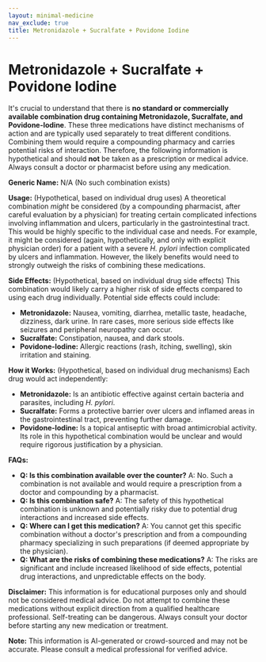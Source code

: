 ```yaml
---
layout: minimal-medicine
nav_exclude: true
title: Metronidazole + Sucralfate + Povidone Iodine
---
```


# Metronidazole + Sucralfate + Povidone Iodine

It's crucial to understand that there is **no standard or commercially available combination drug containing Metronidazole, Sucralfate, and Povidone-Iodine**.  These three medications have distinct mechanisms of action and are typically used separately to treat different conditions. Combining them would require a compounding pharmacy and carries potential risks of interaction.  Therefore, the following information is hypothetical and should **not** be taken as a prescription or medical advice.  Always consult a doctor or pharmacist before using any medication.


**Generic Name:**  N/A (No such combination exists)

**Usage:**  (Hypothetical, based on individual drug uses)  A theoretical combination *might* be considered (by a compounding pharmacist, after careful evaluation by a physician) for treating certain complicated infections involving inflammation and ulcers, particularly in the gastrointestinal tract.  This would be highly specific to the individual case and needs. For example, it might be considered (again, hypothetically, and only with explicit physician order) for a patient with a severe *H. pylori* infection complicated by ulcers and inflammation. However, the likely benefits would need to strongly outweigh the risks of combining these medications.

**Side Effects:** (Hypothetical, based on individual drug side effects)  This combination would likely carry a higher risk of side effects compared to using each drug individually. Potential side effects could include:

* **Metronidazole:** Nausea, vomiting, diarrhea, metallic taste, headache, dizziness, dark urine.  In rare cases, more serious side effects like seizures and peripheral neuropathy can occur.
* **Sucralfate:** Constipation, nausea, and dark stools.
* **Povidone-Iodine:** Allergic reactions (rash, itching, swelling), skin irritation and staining.


**How it Works:** (Hypothetical, based on individual drug mechanisms)  Each drug would act independently:

* **Metronidazole:** Is an antibiotic effective against certain bacteria and parasites, including *H. pylori*.
* **Sucralfate:** Forms a protective barrier over ulcers and inflamed areas in the gastrointestinal tract, preventing further damage.
* **Povidone-Iodine:** Is a topical antiseptic with broad antimicrobial activity. Its role in this hypothetical combination would be unclear and would require rigorous justification by a physician.

**FAQs:**

* **Q: Is this combination available over the counter?** A: No. Such a combination is not available and would require a prescription from a doctor and compounding by a pharmacist.
* **Q: Is this combination safe?** A: The safety of this hypothetical combination is unknown and potentially risky due to potential drug interactions and increased side effects.
* **Q: Where can I get this medication?** A: You cannot get this specific combination without a doctor's prescription and from a compounding pharmacy specializing in such preparations (if deemed appropriate by the physician).
* **Q: What are the risks of combining these medications?** A: The risks are significant and include increased likelihood of side effects, potential drug interactions, and unpredictable effects on the body.


**Disclaimer:**  This information is for educational purposes only and should not be considered medical advice.  Do not attempt to combine these medications without explicit direction from a qualified healthcare professional.  Self-treating can be dangerous. Always consult your doctor before starting any new medication or treatment.


**Note:** This information is AI-generated or crowd-sourced and may not be accurate. Please consult a medical professional for verified advice.